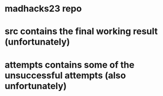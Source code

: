 # madhacks23 repo
# src contains the final working result (unfortunately)
# attempts contains some of the unsuccessful attempts (also unfortunately)